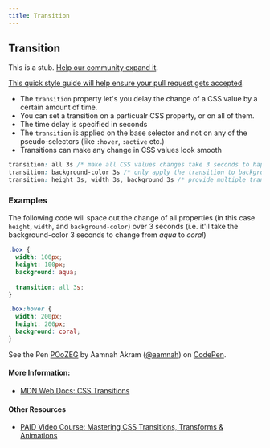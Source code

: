```yaml
---
title: Transition
---
```

## Transition

This is a stub. <a href='https://github.com/freecodecamp/guides/tree/master/src/pages/css/transition/index.md' target='_blank' rel='nofollow'>Help our community expand it</a>.

<a href='https://github.com/freecodecamp/guides/blob/master/README.md' target='_blank' rel='nofollow'>This quick style guide will help ensure your pull request gets accepted</a>.

<!-- The article goes here, in GitHub-flavored Markdown. Feel free to add YouTube videos, images, and CodePen/JSBin embeds  -->

- The `transition` property let's you delay the change of a CSS value by a certain amount of time. 
- You can set a transition on a particualr CSS property, or on all of them.
- The time delay is specified in seconds
- The `transition` is applied on the base selector and not on any of the pseudo-selectors (like `:hover`, `:active` etc.)
- Transitions can make any change in CSS values look smooth 

```css
transition: all 3s /* make all CSS values changes take 3 seconds to happen */
transition: background-color 3s /* only apply the transition to background-color */
transition: height 3s, width 3s, background 3s /* provide multiple transitions as a comma separated list */
```


### Examples

The following code will space out the change of all properties (in this case `height`, `width`, and `background-color`) over 3 seconds (i.e. it'll take the background-color 3 seconds to change from _aqua_ to _coral_)

```css
.box {
  width: 100px;
  height: 100px;
  background: aqua;
  
  transition: all 3s;
}

.box:hover {
  width: 200px;
  height: 200px;
  background: coral;
}
```

<p data-height="300" data-theme-id="31402" data-slug-hash="POoZEG" data-default-tab="css,result" data-user="aamnah" data-embed-version="2" data-pen-title="POoZEG" class="codepen">See the Pen <a href="https://codepen.io/aamnah/pen/POoZEG/">POoZEG</a> by Aamnah Akram (<a href="https://codepen.io/aamnah">@aamnah</a>) on <a href="https://codepen.io">CodePen</a>.</p>
<script async src="https://production-assets.codepen.io/assets/embed/ei.js"></script>

#### More Information:
<!-- Please add any articles you think might be helpful to read before writing the article -->
- [MDN Web Docs: CSS Transitions](https://developer.mozilla.org/en-US/docs/Web/CSS/CSS_Transitions/Using_CSS_transitions)

#### Other Resources
- [PAID Video Course: Mastering CSS Transitions, Transforms & Animations](https://codyhouse.co/course/mastering-css-transitions-transformations-animations/)

